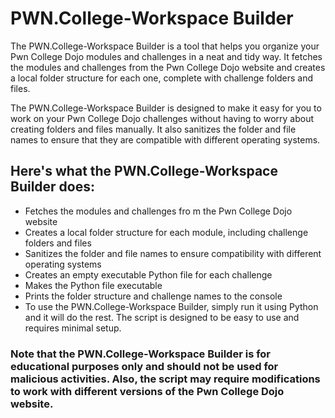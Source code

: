# PWN.College-Workspace Builder

The PWN.College-Workspace Builder is a tool that helps you organize your Pwn College Dojo modules and challenges in a neat and tidy way. It fetches the modules and challenges from the Pwn College Dojo website and creates a local folder structure for each one, complete with challenge folders and files.

The PWN.College-Workspace Builder is designed to make it easy for you to work on your Pwn College Dojo challenges without having to worry about creating folders and files manually. It also sanitizes the folder and file names to ensure that they are compatible with different operating systems.

## Here's what the PWN.College-Workspace Builder does:

*  Fetches the modules and challenges fro m the Pwn College Dojo website
*  Creates a local folder structure for each module, including challenge folders and files
*  Sanitizes the folder and file names to ensure compatibility with different operating systems
*  Creates an empty executable Python file for each challenge
*  Makes the Python file executable
*  Prints the folder structure and challenge names to the console
*  To use the PWN.College-Workspace Builder, simply run it using Python and it will do the rest. The script is designed to be easy to use and requires minimal setup.

### Note that the PWN.College-Workspace Builder is for educational purposes only and should not be used for malicious activities. Also, the script may require modifications to work with different versions of the Pwn College Dojo website.
